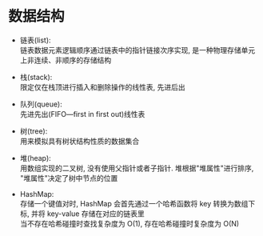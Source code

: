 # 数据结构
- 链表(list):  
链表数据元素逻辑顺序通过链表中的指针链接次序实现, 是一种物理存储单元上非连续、非顺序的存储结构 

- 栈(stack):  
限定仅在栈顶进行插入和删除操作的线性表, 先进后出

- 队列(queue):  
先进先出(FIFO—first in first out)线性表

- 树(tree):  
用来模拟具有树状结构性质的数据集合

- 堆(heap):  
用数组实现的二叉树, 没有使用父指针或者子指针. 堆根据"堆属性"进行排序, "堆属性"决定了树中节点的位置  

- HashMap:  
存储一个键值对时, HashMap 会首先通过一个哈希函数将 key 转换为数组下标, 并将 key-value 存储在对应的链表里  
当不存在哈希碰撞时查找复杂度为 O(1), 存在哈希碰撞时复杂度为 O(N)  
